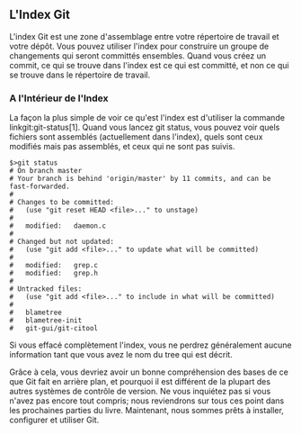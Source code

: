 ## L'Index Git ##

L'index Git est une zone d'assemblage entre votre répertoire de travail
et votre dépôt. Vous pouvez utiliser l'index pour construire un groupe de
changements qui seront committés ensembles. Quand vous créez un commit, ce
qui se trouve dans l'index est ce qui est committé, et non ce qui se trouve
dans le répertoire de travail.

### A l'Intérieur de l'Index ###

La façon la plus simple de voir ce qu'est l'index est d'utiliser la commande
linkgit:git-status[1]. Quand vous lancez git status, vous pouvez voir quels
fichiers sont assemblés (actuellement dans l'index), quels sont ceux
modifiés mais pas assemblés, et ceux qui ne sont pas suivis.

    $>git status
    # On branch master
    # Your branch is behind 'origin/master' by 11 commits, and can be fast-forwarded.
    #
    # Changes to be committed:
    #   (use "git reset HEAD <file>..." to unstage)
    #
    #	modified:   daemon.c
    #
    # Changed but not updated:
    #   (use "git add <file>..." to update what will be committed)
    #
    #	modified:   grep.c
    #	modified:   grep.h
    #
    # Untracked files:
    #   (use "git add <file>..." to include in what will be committed)
    #
    #	blametree
    #	blametree-init
    #	git-gui/git-citool

Si vous effacé complètement l'index, vous ne perdrez généralement aucune
information tant que vous avez le nom du tree qui est décrit.

Grâce à cela, vous devriez avoir un bonne compréhension des bases de ce que
Git fait en arrière plan, et pourquoi il est différent de la plupart des
autres systèmes de contrôle de version. Ne vous inquiétez pas si vous
n'avez pas encore tout compris; nous reviendrons sur tous ces point dans
les prochaines parties du livre. Maintenant, nous sommes prêts à installer,
configurer et utiliser Git.
